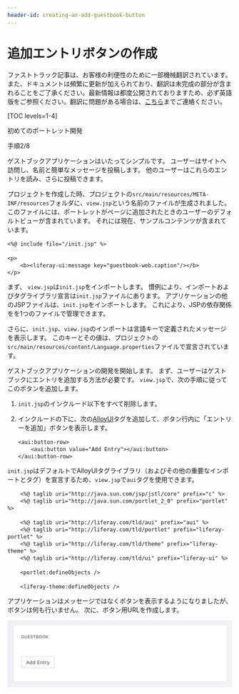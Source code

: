 ```yaml
---
header-id: creating-an-add-guestbook-button
---
```


# 追加エントリボタンの作成

<p class="alert alert-info"><span class="wysiwyg-color-blue120">ファストトラック記事は、お客様の利便性のために一部機械翻訳されています。また、ドキュメントは頻繁に更新が加えられており、翻訳は未完成の部分が含まれることをご了承ください。最新情報は都度公開されておりますため、必ず英語版をご参照ください。翻訳に問題がある場合は、<a href="mailto:support-content-jp@liferay.com">こちら</a>までご連絡ください。</span></p>

[TOC levels=1-4]

<div class="learn-path-step row">
    <p id="stepTitle">初めてのポートレット開発</p><p>手順2/8</p>
</div>

ゲストブックアプリケーションはいたってシンプルです。 ユーザーはサイトへ訪問し、名前と簡単なメッセージを投稿します。 他のユーザーはこれらのエントリを読み、さらに投稿できます。

プロジェクトを作成した時、プロジェクトの`src/main/resources/META-INF/resources`フォルダに、`view.jsp`という名前のファイルが生成されました。 このファイルには、ポートレットがページに追加されたときのユーザーのデフォルトビューが含まれています。 それには現在、サンプルコンテンツが含まれています。

    <%@ include file="/init.jsp" %>
    
    <p>
        <b><liferay-ui:message key="guestbook-web.caption"/></b>
    </p>

まず、 `view.jsp`は`init.jsp`をインポートします。 慣例により、インポートおよびタグライブラリ宣言は`init.jsp`ファイルにあります。 アプリケーションの他のJSPファイルは、`init.jsp`をインポートします。 これにより、JSPの依存関係をを1つのファイルで管理できます。

さらに、`init.jsp`、`view.jsp`のインポートは言語キーで定義されたメッセージを表示します。 このキーとその値は、プロジェクトの`src/main/resources/content/Language.properties`ファイルで宣言されています。

ゲストブックアプリケーションの開発を開始します。 まず、ユーザーはゲストブックにエントリを追加する方法が必要です。 `view.jsp`で、次の手順に従ってこのボタンを追加します。

1.  `init.jsp`のインクルード以下をすべて削除します。

2.  インクルードの下に、次の[AlloyUI](http://alloyui.com/)タグを追加して、ボタン行内に「エントリーを追加」ボタンを表示します。
   
        <aui:button-row>
            <aui:button value="Add Entry"></aui:button>
        </aui:button-row>

`init.jsp`はデフォルトでAlloyUIタグライブラリ（およびその他の重要なインポートとタグ）を宣言するため、`view.jsp`で`aui`タグを使用できます。

``` 
    <%@ taglib uri="http://java.sun.com/jsp/jstl/core" prefix="c" %>
    <%@ taglib uri="http://java.sun.com/portlet_2_0" prefix="portlet" %>

    <%@ taglib uri="http://liferay.com/tld/aui" prefix="aui" %>
    <%@ taglib uri="http://liferay.com/tld/portlet" prefix="liferay-portlet" %>
    <%@ taglib uri="http://liferay.com/tld/theme" prefix="liferay-theme" %>
    <%@ taglib uri="http://liferay.com/tld/ui" prefix="liferay-ui" %>

    <portlet:defineObjects />

    <liferay-theme:defineObjects />
```

アプリケーションはメッセージではなくボタンを表示するようになりましたが、ボタンは何も行いません。 次に、ボタン用URLを作成します。

![図1：新しいボタンはまだ機能していません。](../../../images/guestbook-new-button.png)
